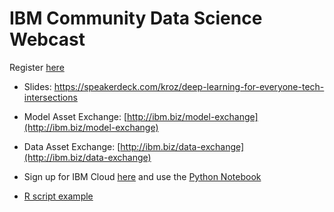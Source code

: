 # IBM Community Data Science Webcast

Register [here](https://event.on24.com/eventRegistration/EventLobbyServlet?target=reg20.jsp&referrer=https://wcc.on24.com/webcast/webcasts&eventid=2189619&sessionid=1&key=43772B5161DA04B2B61E9A6C439279D7&regTag=&sourcepage=register)

- Slides: https://speakerdeck.com/kroz/deep-learning-for-everyone-tech-intersections

- Model Asset Exchange: [http://ibm.biz/model-exchange](http://ibm.biz/model-exchange)

- Data Asset Exchange: [http://ibm.biz/data-exchange](http://ibm.biz/data-exchange)

- Sign up for IBM Cloud [here](http://ibm.biz/max-cloud) and use the [Python Notebook](http://ibm.biz/max-notebook)

- [R script example](https://github.com/CODAIT/presentations/blob/master/talks/2019-11-08_Rday-Medellin/object_detector.R)